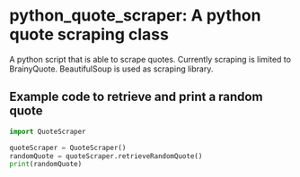 # python_quote_scraper: A python quote scraping class

A python script that is able to scrape quotes. 
Currently scraping is limited to BrainyQuote.
BeautifulSoup is used as scraping library. 


## Example code to retrieve and print a random quote
```python
import QuoteScraper

quoteScraper = QuoteScraper()
randomQuote = quoteScraper.retrieveRandomQuote()
print(randomQuote)
```
